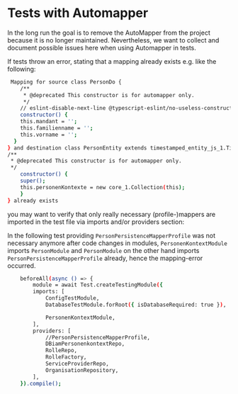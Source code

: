 # Tests with Automapper

In the long run the goal is to remove the AutoMapper from the project because it is no longer maintained.
Nevertheless, we want to collect and document possible issues here when using Automapper in tests.

If tests throw an error, stating that a mapping already exists e.g. like the following:
```bash
 Mapping for source class PersonDo {
    /**
     * @deprecated This constructor is for automapper only.
     */
    // eslint-disable-next-line @typescript-eslint/no-useless-constructor, @typescript-eslint/no-empty-function
    constructor() {
    this.mandant = '';
    this.familienname = '';
    this.vorname = '';
  }
} and destination class PersonEntity extends timestamped_entity_js_1.TimestampedEntity {
/**
 * @deprecated This constructor is for automapper only.
 */
    constructor() {
    super();
    this.personenKontexte = new core_1.Collection(this);
    }
} already exists
```
you may want to verify that only really necessary (profile-)mappers are imported in the test file via imports and/or providers section:

In the following test providing `PersonPersistenceMapperProfile` was not necessary anymore after code changes in modules,
`PersonenKontextModule` imports `PersonModule` and `PersonModule` on the other hand imports `PersonPersistenceMapperProfile` already, hence
the mapping-error occurred.

```bash
    beforeAll(async () => {
        module = await Test.createTestingModule({
        imports: [
            ConfigTestModule,
            DatabaseTestModule.forRoot({ isDatabaseRequired: true }),

            PersonenKontextModule,
        ],
        providers: [
            //PersonPersistenceMapperProfile,
            DBiamPersonenkontextRepo,
            RolleRepo,
            RolleFactory,
            ServiceProviderRepo,
            OrganisationRepository,
        ],
    }).compile();
```
